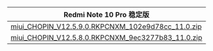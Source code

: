| Redmi Note 10 Pro  稳定版    |
| ---- |
| [miui_CHOPIN_V12.5.9.0.RKPCNXM_102e9d78cc_11.0.zip](https://hugeota.d.miui.com/V12.5.9.0.RKPCNXM/miui_CHOPIN_V12.5.9.0.RKPCNXM_102e9d78cc_11.0.zip)    |
| [miui_CHOPIN_V12.5.8.0.RKPCNXM_9ec3277b83_11.0.zip](https://hugeota.d.miui.com/V12.5.8.0.RKPCNXM/miui_CHOPIN_V12.5.8.0.RKPCNXM_9ec3277b83_11.0.zip)    |
